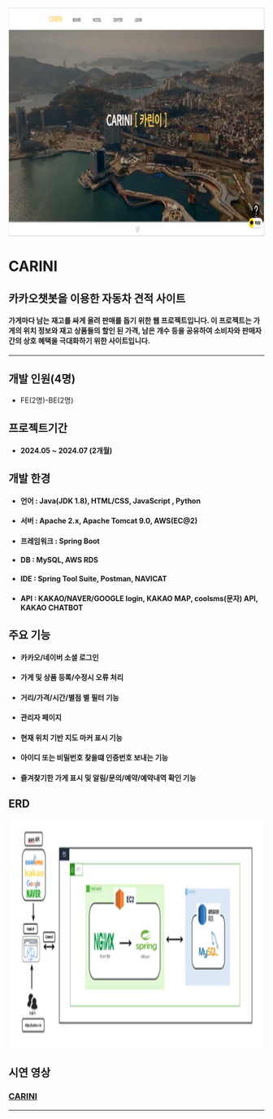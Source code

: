 <img src=CARINI.png width=850 height=450>    

# CARINI  
## 카카오챗봇을 이용한 자동차 견적 사이트
#### 가게마다 남는 재고를 싸게 올려 판매를 돕기 위한 웹 프로젝트입니다. 이 프로젝트는 가게의 위치 정보와 재고 상품들의 할인 된 가격, 남은 개수 등을 공유하여 소비자와 판매자 간의 상호 혜택을 극대화하기 위한 사이트입니다.   
---
## 개발 인원(4명)
* FE(2명)-BE(2명)   

## 프로젝트기간
* #### 2024.05 ~ 2024.07 (2개월)    

## 개발 한경   
* #### 언어 :        Java(JDK 1.8), HTML/CSS, JavaScript , Python
* #### 서버 :        Apache 2.x, Apache Tomcat 9.0, AWS(EC@2)
* #### 프레임워크 : Spring Boot
* #### DB :          MySQL, AWS RDS 
* #### IDE :         Spring Tool Suite, Postman, NAVICAT  
* #### API :         KAKAO/NAVER/GOOGLE login, KAKAO MAP, coolsms(문자) API, KAKAO CHATBOT    

## 주요 기능   
* #### 카카오/네이버 소셜 로그인
* #### 가게 및 상품 등록/수정시 오류 처리
* #### 거리/가격/시간/별점 별 필터 기능
* #### 관리자 페이지
* #### 현재 위치 기반 지도 마커 표시 기능
* #### 아이디 또는 비밀번호 찾을떄 인증번호 보내는 기능
* #### 즐겨찾기한 가게 표시 및 알림/문의/예약/예약내역 확인 기능



## ERD  
<img src=ERD설계.png width=850 height=450>    


## 시연 영상
### [CARINI][github]  
---




 [github]: https://www.youtube.com/watch?v=cUUzv21YXpY
